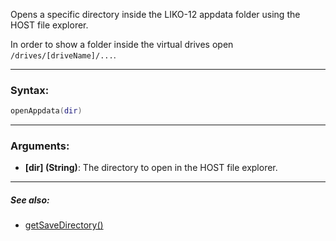 Opens a specific directory inside the LIKO-12 appdata folder using the HOST file explorer.

In order to show a folder inside the virtual drives open `/drives/[driveName]/...`.

---

### Syntax:
```lua
openAppdata(dir)
```

---

### Arguments:

* **[dir] (String)**: The directory to open in the HOST file explorer.

---

##### See also:

* [getSaveDirectory()](getSaveDirectory.md)